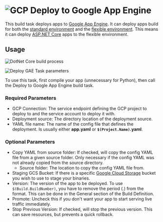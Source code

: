# ![GCP][GCPLogo] Deploy to Google App Engine

This build task deploys apps to [Google App Engine][GAE]. It can deploy apps build for
both the [standard environment][standard] and the [flexible environment][flex]. This means it can deploy
[ASP.NET Core][AspNetCore] apps to the flexible environment.

## Usage

![DotNet Core build process][Build]

![Deploy GAE Task parameters][GaeTaskParams]

To use this task, first compile your app (unnecessary for Python),
then call the Deploy to Google App Engine build task.

### Required Parameters
 - GCP Connection: The service endpoint defining the GCP project to deploy to and
the service account to deploy it with.
 - Deployment source: The directory location of the deployment source.
 - YAML file name: The name of the config file that defines the deployment. Is usually
either **app.yaml** or **`$(Project.Name)`.yaml**.

### Optional Parameters

 - Copy YAML from source folder: If checked, will copy the config YAML file from
a given source folder. Only necessary if the config YAML was not already copied from
the source directory.
   - Source folder: The location to copy the config YAML file from.
 - Staging GCS Bucket: If there is a specific [Google Cloud Storage][GCS] bucket
you wish to use to stage your binaries.
 - Version: The version of the app to be deployed. To use `$(Build.BuildNumber)`, you
have to remove the period (.) from the format. This can be done in the General section
of the Build Definition.
 - Promote: Uncheck this if you don't want your app to start serving live traffic
immediately.
 - Stop Previous Version: If checked, will stop the previous version. This can save
resources, but prevents a quick rollback.


[GCPLogo]: ../images/cloud_64x64.png
[Build]: ../images/screenshots/dotnet-core-build-process.png
[GaeTaskParams]: ../images/screenshots/deploy-gae-inputs.png
[GAE]: https://cloud.google.com/appengine
[standard]: https://cloud.google.com/appengine/docs/standard
[flex]: https://cloud.google.com/appengine/docs/flexible
[GCS]: https://cloud.google.com/storage
[AspNetCore]: https://www.asp.net/core
